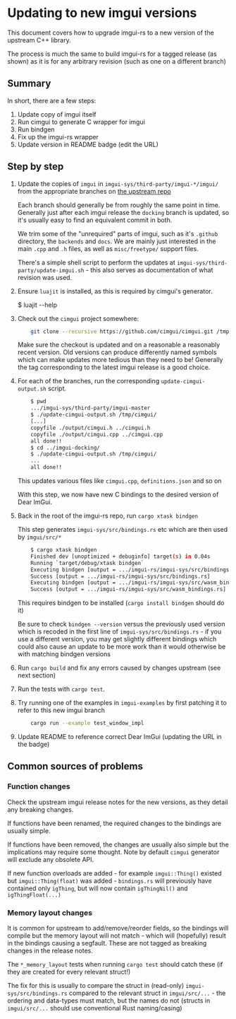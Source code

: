 # Updating to new imgui versions

This document covers how to upgrade imgui-rs to a new version of the upstream C++ library.

The process is much the same to build imgui-rs for a tagged release (as shown) as it is for any arbitrary revision (such as one on a different branch)

## Summary

In short, there are a few steps:

1. Update copy of imgui itself
2. Run cimgui to generate C wrapper for imgui
3. Run bindgen
4. Fix up the imgui-rs wrapper
5. Update version in README badge (edit the URL)

## Step by step

1. Update the copies of `imgui` in `imgui-sys/third-party/imgui-*/imgui/` from the appropriate branches on [the upstream repo](https://github.com/ocornut/imgui)

    Each branch should generally be from roughly the same point in time. Generally just after each imgui release the `docking` branch is updated, so it's usually easy to find an equivalent commit in both.

    We trim some of the "unrequired" parts of imgui, such as it's `.github` directory, the `backends` and `docs`. We are mainly just interested in the main `.cpp` and `.h` files, as well as `misc/freetype/` support files.

    There's a simple shell script to perform the updates at `imgui-sys/third-party/update-imgui.sh` - this also serves as documentation of what revision was used.

2. Ensure `luajit` is installed, as this is required by cimgui's generator.

   $ luajit --help

3. Check out the `cimgui` project somewhere:

   ```sh
       git clone --recursive https://github.com/cimgui/cimgui.git /tmp/cimgui
   ```

    Make sure the checkout is updated and on a reasonable a reasonably recent version. Old versions can produce differently named symbols which can make updates more tedious than they need to be! Generally the tag corresponding to the latest imgui release is a good choice.

4. For each of the branches, run the corresponding `update-cimgui-output.sh` script.

   ```sh
       $ pwd
       .../imgui-sys/third-party/imgui-master
       $ ./update-cimgui-output.sh /tmp/cimgui/
       [...]
       copyfile ./output/cimgui.h ../cimgui.h
       copyfile ./output/cimgui.cpp ../cimgui.cpp
       all done!!
       $ cd ../imgui-docking/
       $ ./update-cimgui-output.sh /tmp/cimgui/
       ...
       all done!!
   ```

   This updates various files like `cimgui.cpp`, `definitions.json` and so on

   With this step, we now have new C bindings to the desired version of Dear ImGui.

5. Back in the root of the imgui-rs repo, run `cargo xtask bindgen`

    This step generates `imgui-sys/src/bindings.rs` etc which are then used by `imgui/src/*`

    ```sh
        $ cargo xtask bindgen
        Finished dev [unoptimized + debuginfo] target(s) in 0.04s
        Running `target/debug/xtask bindgen`
        Executing bindgen [output = .../imgui-rs/imgui-sys/src/bindings.rs]
        Success [output = .../imgui-rs/imgui-sys/src/bindings.rs]
        Executing bindgen [output = .../imgui-rs/imgui-sys/src/wasm_bindings.rs]
        Success [output = .../imgui-rs/imgui-sys/src/wasm_bindings.rs]
    ```

    This requires bindgen to be installed (`cargo install bindgen` should do it)

    Be sure to check `bindgen --version` versus the previously used version which is recoded in the first line of `imgui-sys/src/bindings.rs` - if you use a different version, you may get slightly different bindings which could also cause an update to be more work than it would otherwise be with matching bindgen versions

6. Run `cargo build` and fix any errors caused by changes upstream (see next section)

7. Run the tests with `cargo test`.

8. Try running one of the examples in `imgui-examples` by first patching it to refer to this new imgui branch

    ```sh
        cargo run --example test_window_impl
    ```

9. Update README to reference correct Dear ImGui (updating the URL in the badge)

## Common sources of problems

### Function changes

Check the upstream imgui release notes for the new versions, as they detail any breaking changes.

If functions have been renamed, the required changes to the bindings are usually simple.

If functions have been removed, the changes are usually also simple but the implications may require some thought. Note by default `cimgui` generator will exclude any obsolete API.

If new function overloads are added - for example `imgui::Thing()` existed but `imgui::Thing(float)` was added - `bindings.rs` will previously have contained only `igThing`, but will now contain `igThingNil()` and `igThingFloat(...)`

### Memory layout changes

It is common for upstream to add/remove/reorder fields, so the bindings will compile but the memory layout will not match - which will (hopefully) result in the bindings causing a segfault. These are not tagged as breaking changes in the release notes.

The `*_memory_layout` tests when running `cargo test` should catch these (if they are created for every relevant struct!)

The fix for this is usually to compare the struct in (read-only) `imgui-sys/src/bindings.rs` compared to the relevant struct in `imgui/src/...` - the ordering and data-types must match, but the names do not (structs in `imgui/src/...` should use conventional Rust naming/casing)
